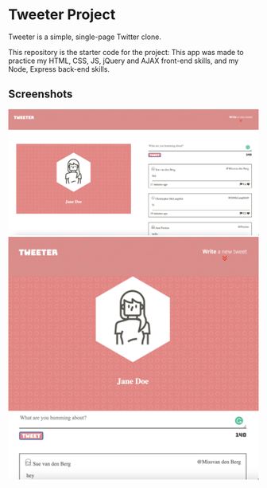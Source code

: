 # Tweeter Project

Tweeter is a simple, single-page Twitter clone.

This repository is the starter code for the project: This app was made to practice my HTML, CSS, JS, jQuery and AJAX front-end skills, and my Node, Express back-end skills.

## Screenshots 

!["Screenshot of the desktop version"](https://github.com/bilal-of/tweeter/blob/master/docs/tweeter-desktop.png)
!["Screenshot of the mobile version"](https://github.com/bilal-of/tweeter/blob/master/docs/tweeter-mobile.png)
